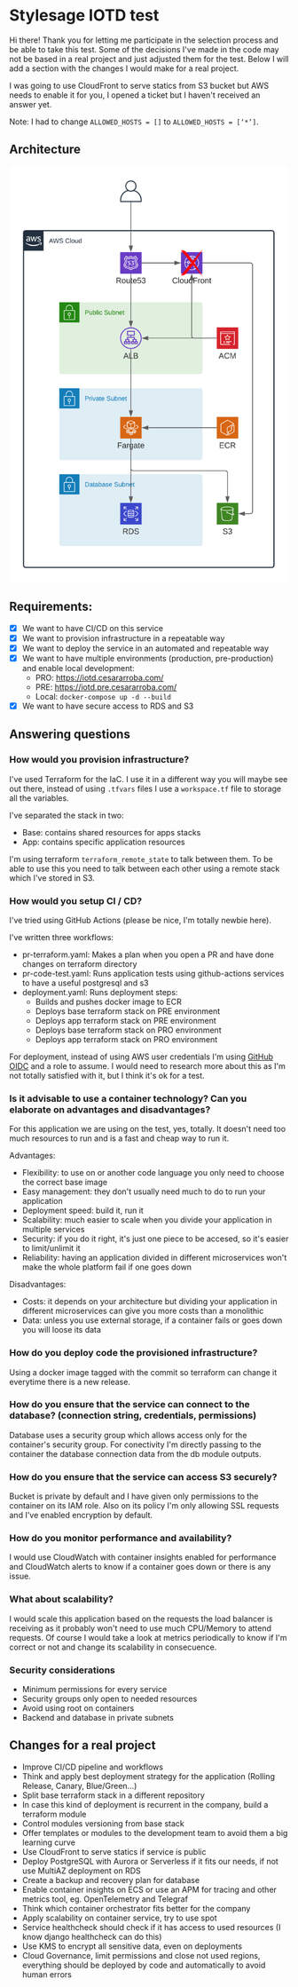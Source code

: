 # Stylesage IOTD test

Hi there!
Thank you for letting me participate in the selection process and be able to take this test. Some of the decisions I've made in the code may not be based in a real project and just adjusted them for the test.
Below I will add a section with the changes I would make for a real project.

I was going to use CloudFront to serve statics from S3 bucket but AWS needs to enable it for you, I opened a ticket but I haven't received an answer yet.

Note: I had to change `ALLOWED_HOSTS = []` to `ALLOWED_HOSTS = [‘*’]`.

## Architecture

![Architecture](architecture.png)

## Requirements:
- [X] We want to have CI/CD on this service
- [X] We want to provision infrastructure in a repeatable way
- [X] We want to deploy the service in an automated and repeatable way
- [X] We want to have multiple environments (production, pre-production) and enable local development:
    - PRO: https://iotd.cesararroba.com/
    - PRE: https://iotd.pre.cesararroba.com/
    - Local: `docker-compose up -d --build`
- [X] We want to have secure access to RDS and S3

## Answering questions

### How would you provision infrastructure?
I've used Terraform for the IaC. I use it in a different way you will maybe see out there, instead of using `.tfvars` files I use a `workspace.tf` file to storage all the variables.

I've separated the stack in two:
- Base: contains shared resources for apps stacks 
- App: contains specific application resources

I'm using terraform `terraform_remote_state` to talk between them. To be able to use this you need to talk between each other using a remote stack which I've stored in S3.

### How would you setup CI / CD?
I've tried using GitHub Actions (please be nice, I'm totally newbie here).

I've written three workflows:
- pr-terraform.yaml: Makes a plan when you open a PR and have done changes on terraform directory
- pr-code-test.yaml: Runs application tests using github-actions services to have a useful postgresql and s3
- deployment.yaml: Runs deployment steps:
    - Builds and pushes docker image to ECR
    - Deploys base terraform stack on PRE environment
    - Deploys app terraform stack on PRE environment
    - Deploys base terraform stack on PRO environment
    - Deploys app terraform stack on PRO environment

For deployment, instead of using AWS user credentials I'm using [GitHub OIDC](https://docs.github.com/es/actions/deployment/security-hardening-your-deployments/configuring-openid-connect-in-amazon-web-services) and a role to assume.
I would need to research more about this as I'm not totally satisfied with it, but I think it's ok for a test.
    
### Is it advisable to use a container technology? Can you elaborate on advantages and disadvantages?
For this application we are using on the test, yes, totally. It doesn't need too much resources to run and is a fast and cheap way to run it.

Advantages:
- Flexibility: to use on or another code language you only need to choose the correct base image
- Easy management: they don't usually need much to do to run your application
- Deployment speed: build it, run it
- Scalability: much easier to scale when you divide your application in multiple services
- Security: if you do it right, it's just one piece to be accesed, so it's easier to limit/unlimit it
- Reliability: having an application divided in different microservices won't make the whole platform fail if one goes down

Disadvantages:
- Costs: it depends on your architecture but dividing your application in different microservices can give you more costs than a monolithic
- Data: unless you use external storage, if a container fails or goes down you will loose its data

### How do you deploy code the provisioned infrastructure?
Using a docker image tagged with the commit so terraform can change it everytime there is a new release.

### How do you ensure that the service can connect to the database? (connection string, credentials, permissions)
Database uses a security group which allows access only for the container's security group.
For conectivity I'm directly passing to the container the database connection data from the db module outputs.

### How do you ensure that the service can access S3 securely?
Bucket is private by default and I have given only permissions to the container on its IAM role. Also on its policy I'm only allowing SSL requests and I've enabled encryption by default.

### How do you monitor performance and availability?
I would use CloudWatch with container insights enabled for performance and CloudWatch alerts to know if a container goes down or there is any issue. 

### What about scalability?
I would scale this application based on the requests the load balancer is receiving as it probably won't need to use much CPU/Memory to attend requests.
Of course I would take a look at metrics periodically to know if I'm correct or not and change its scalability in consecuence.

### Security considerations
- Minimum permissions for every service
- Security groups only open to needed resources
- Avoid using root on containers
- Backend and database in private subnets

## Changes for a real project
- Improve CI/CD pipeline and workflows
- Think and apply best deployment strategy for the application (Rolling Release, Canary, Blue/Green...)
- Split base terraform stack in a different repository
- In case this kind of deployment is recurrent in the company, build a terraform module
- Control modules versioning from base stack
- Offer templates or modules to the development team to avoid them a big learning curve
- Use CloudFront to serve statics if service is public
- Deploy PostgreSQL with Aurora or Serverless if it fits our needs, if not use MultiAZ deployment on RDS
- Create a backup and recovery plan for database
- Enable container insights on ECS or use an APM for tracing and other metrics tool, eg. OpenTelemetry and Telegraf
- Think which container orchestrator fits better for the company
- Apply scalability on container service, try to use spot
- Service healthcheck should check if it has access to used resources (I know django healthcheck can do this)
- Use KMS to encrypt all sensitive data, even on deployments
- Cloud Governance, limit permissions and close not used regions, everything should be deployed by code and automatically to avoid human errors
